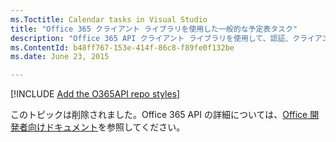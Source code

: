 ```yaml
---
ms.Toctitle: Calendar tasks in Visual Studio
title: "Office 365 クライアント ライブラリを使用した一般的な予定表タスク"
description: "Office 365 API クライアント ライブラリを使用して、認証、クライアント オブジェクトの取得、およびイベント、予定表、予定表グループの操作を行います。"
ms.ContentId: b48ff767-153e-414f-86c8-f89fe0f132be
ms.date: June 23, 2015

---
```

[!INCLUDE [Add the O365API repo styles](../includes/controls/addo365apistyles.xml)]


このトピックは削除されました。Office 365 API の詳細については、[Office 開発者向けドキュメント](https://msdn.microsoft.com/en-us/office/)を参照してください。